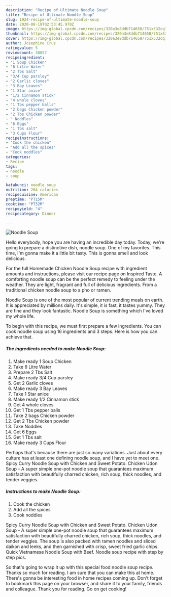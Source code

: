 ```yaml
---
description: "Recipe of Ultimate Noodle Soup"
title: "Recipe of Ultimate Noodle Soup"
slug: 1924-recipe-of-ultimate-noodle-soup
date: 2020-08-19T02:53:45.970Z
image: https://img-global.cpcdn.com/recipes/320a3e8ddb714658/751x532cq70/noodle-soup-recipe-main-photo.jpg
thumbnail: https://img-global.cpcdn.com/recipes/320a3e8ddb714658/751x532cq70/noodle-soup-recipe-main-photo.jpg
cover: https://img-global.cpcdn.com/recipes/320a3e8ddb714658/751x532cq70/noodle-soup-recipe-main-photo.jpg
author: Josephine Cruz
ratingvalue: 5
reviewcount: 30057
recipeingredient:
- "1 Soup Chicken"
- "6 Litre Water"
- "2 Tbs Salt"
- "3/4 Cup parsley"
- "2 Garlic cloves"
- "3 Bay Leaves"
- "1 Star anice"
- "1/2 Cinnamon stick"
- "4 whole cloves"
- "1 Tbs pepper balls"
- "2 bags Chicken powder"
- "2 Tbs Chicken powder"
- " Noddles"
- "6 Eggs"
- "1 Tbs salt"
- "3 Cups Flour"
recipeinstructions:
- "Cook the chicken"
- "Add all the spices"
- "Cook noddles"
categories:
- Recipe
tags:
- noodle
- soup

katakunci: noodle soup 
nutrition: 264 calories
recipecuisine: American
preptime: "PT15M"
cooktime: "PT32M"
recipeyield: "4"
recipecategory: Dinner

---
```



![Noodle Soup](https://img-global.cpcdn.com/recipes/320a3e8ddb714658/751x532cq70/noodle-soup-recipe-main-photo.jpg)

Hello everybody, hope you are having an incredible day today. Today, we're going to prepare a distinctive dish, noodle soup. One of my favorites. This time, I'm gonna make it a little bit tasty. This is gonna smell and look delicious.

For the full Homemade Chicken Noodle Soup recipe with ingredient amounts and instructions, please visit our recipe page on Inspired Taste. A comforting noodle soup can be the perfect remedy to feeling under the weather. They are light, fragrant and full of delicious ingredients. From a traditional chicken noodle soup to a pho or ramen.

Noodle Soup is one of the most popular of current trending meals on earth. It is appreciated by millions daily. It's simple, it is fast, it tastes yummy. They are fine and they look fantastic. Noodle Soup is something which I've loved my whole life.


To begin with this recipe, we must first prepare a few ingredients. You can cook noodle soup using 16 ingredients and 3 steps. Here is how you can achieve that.

<!--inarticleads1-->

##### The ingredients needed to make Noodle Soup:

1. Make ready 1 Soup Chicken
1. Take 6 Litre Water
1. Prepare 2 Tbs Salt
1. Make ready 3/4 Cup parsley
1. Get 2 Garlic cloves
1. Make ready 3 Bay Leaves
1. Take 1 Star anice
1. Make ready 1/2 Cinnamon stick
1. Get 4 whole cloves
1. Get 1 Tbs pepper balls
1. Take 2 bags Chicken powder
1. Get 2 Tbs Chicken powder
1. Take  Noddles
1. Get 6 Eggs
1. Get 1 Tbs salt
1. Make ready 3 Cups Flour


Perhaps that&#39;s because there are just so many variations. Just about every culture has at least one defining noodle soup, and I have yet to meet one. Spicy Curry Noodle Soup with Chicken and Sweet Potato. Chicken Udon Soup - A super simple one-pot noodle soup that guarantees maximum satisfaction with beautifully charred chicken, rich soup, thick noodles, and tender veggies. 

<!--inarticleads2-->

##### Instructions to make Noodle Soup:

1. Cook the chicken
1. Add all the spices
1. Cook noddles


Spicy Curry Noodle Soup with Chicken and Sweet Potato. Chicken Udon Soup - A super simple one-pot noodle soup that guarantees maximum satisfaction with beautifully charred chicken, rich soup, thick noodles, and tender veggies. The soup is also packed with ramen noodles and sliced daikon and leeks, and then garnished with crisp, sweet fried garlic chips. Quick Vietnamese Noodle Soup with Beef. Noodle soup recipe with step by step pics. 

So that's going to wrap it up with this special food noodle soup recipe. Thanks so much for reading. I am sure that you can make this at home. There's gonna be interesting food in home recipes coming up. Don't forget to bookmark this page on your browser, and share it to your family, friends and colleague. Thank you for reading. Go on get cooking!
